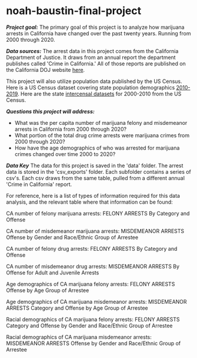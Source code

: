 # noah-baustin-final-project

***Project goal:***
The primary goal of this project is to analyze how marijuana arrests in California have changed over the past twenty years. Running from 2000 through 2020.

***Data sources:***
The arrest data in this project comes from the California Department of Justice. It draws from an annual report the department publishes called 'Crime in California.' All of those reports are published on the California DOJ website [here](https://oag.ca.gov/cjsc/pubs#crime).

This project will also utilize population data published by the US Census. Here is a US Census dataset covering state population demographics [2010-2019](https://www.census.gov/data/datasets/time-series/demo/popest/2010s-state-detail.html). Here are the state [intercensal datasets](https://www.census.gov/data/datasets/time-series/demo/popest/intercensal-2000-2010-state.html) for 2000-2010 from the US Census.

***Questions this project will address:***
- What was the per capita number of marijuana felony and misdemeanor arrests in California from 2000 through 2020?
- What portion of the total drug crime arrests were marijuana crimes from 2000 through 2020?
- How have the age demographics of who was arrested for marijuana crimes changed over time 2000 to 2020?

***Data Key***
The data for this project is saved in the 'data' folder. The arrest data is stored in the 'csv_exports' folder. Each subfolder contains a series of csv's. Each csv draws from the same table, pulled from a different annual 'Crime in California' report.

For reference, here is a list of types of information required for this data analysis, and the relevant table where that information can be found:

CA number of felony marijuana arrests:
FELONY ARRESTS
By Category and Offense

CA number of misdemeanor marijuana arrests:
MISDEMEANOR ARRESTS
Offense by Gender and Race/Ethnic Group of Arrestee

CA number of felony drug arrests:
FELONY ARRESTS
By Category and Offense

CA number of misdemeanor drug arrests:
MISDEMEANOR ARRESTS
By Offense for Adult and Juvenile Arrests

Age demographics of CA marijuana felony arrests:
FELONY ARRESTS
Offense by Age Group of Arrestee

Age demographics of CA marijuana misdemeanor arrests:
MISDEMEANOR ARRESTS
Category and Offense by Age Group of Arrestee

Racial demographics of CA marijuana felony arrests:
FELONY ARRESTS
Category and Offense by Gender and Race/Ethnic Group of Arrestee

Racial demographics of CA marijuana misdemeanor arrests:
MISDEMEANOR ARRESTS
Offense by Gender and Race/Ethnic Group of Arrestee



